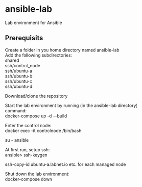 # ansible-lab
Lab environment for Ansible


## Prerequisits
Create a folder in you home directory named ansible-lab  
Add the following subdirectories:  
shared  
ssh/control_node  
ssh/ubuntu-a  
ssh/ubuntu-b  
ssh/ubuntu-c  
ssh/ubuntu-d  

Download/clone the repository  

Start the lab environment by running (in the ansible-lab directory) command:  
docker-compose up -d --build  

Enter the control node:   
docker exec -it controlnode /bin/bash

su - ansible  

At first run, setup ssh:  
ansible> ssh-keygen  

ssh-copy-id ubuntu-a.labnet.io etc. for each managed node  

Shut down the lab environment:  
docker-compose down  